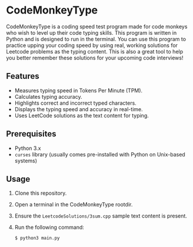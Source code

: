 # CodeMonkeyType

CodeMonkeyType is a coding speed test program made for code monkeys who wish to level up their code typing skills. This program is written in Python and is designed to run in the terminal. You can use this program to practice upping your coding speed by using real, working solutions for Leetcode problems as the typing content. This is also a great tool to help you  better remember these solutions for your upcoming code interviews!

## Features

- Measures typing speed in Tokens Per Minute (TPM).
- Calculates typing accuracy.
- Highlights correct and incorrect typed characters.
- Displays the typing speed and accuracy in real-time.
- Uses LeetCode solutions as the text content for typing.

## Prerequisites

- Python 3.x
- `curses` library (usually comes pre-installed with Python on Unix-based systems)

## Usage

1. Clone this repository.
2. Open a terminal in the CodeMonkeyType rootdir.
4. Ensure the `LeetcodeSolutions/3sum.cpp` sample text content is present.
5. Run the following command:

   ```console
   $ python3 main.py
